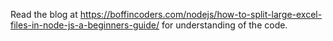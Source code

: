 Read the blog at https://boffincoders.com/nodejs/how-to-split-large-excel-files-in-node-js-a-beginners-guide/ for understanding of the code.
